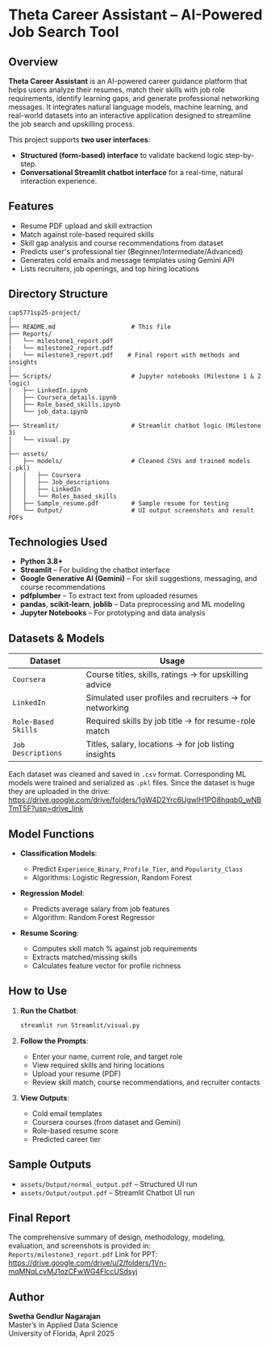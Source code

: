 
# Theta Career Assistant – AI-Powered Job Search Tool

## Overview

**Theta Career Assistant** is an AI-powered career guidance platform that helps users analyze their resumes, match their skills with job role requirements, identify learning gaps, and generate professional networking messages. It integrates natural language models, machine learning, and real-world datasets into an interactive application designed to streamline the job search and upskilling process.

This project supports **two user interfaces**:
- **Structured (form-based) interface** to validate backend logic step-by-step.
- **Conversational Streamlit chatbot interface** for a real-time, natural interaction experience.


## Features

- Resume PDF upload and skill extraction
- Match against role-based required skills
- Skill gap analysis and course recommendations from dataset
- Predicts user's professional tier (Beginner/Intermediate/Advanced)
- Generates cold emails and message templates using Gemini API
- Lists recruiters, job openings, and top hiring locations


## Directory Structure

```
cap5771sp25-project/
│
├── README.md                     # This file
├── Reports/
│   └── milestone1_report.pdf
|   └── milestone2_report.pdf 
|   └── milestone3_report.pdf    # Final report with methods and insights
│
├── Scripts/                      # Jupyter notebooks (Milestone 1 & 2 logic)
│   ├── LinkedIn.ipynb
│   ├── Coursera_details.ipynb
│   ├── Role_based_skills.ipynb
│   └── job_data.ipynb
│
├── Streamlit/                    # Streamlit chatbot logic (Milestone 3)
│   └── visual.py
│
├── assets/
│   ├── models/                   # Cleaned CSVs and trained models (.pkl)
│   │   ├── Coursera
│   │   ├── Job_descriptions
│   │   ├── LinkedIn
│   │   └── Roles_based_skills
│   ├── Sample_resume.pdf         # Sample resume for testing
│   └── Output/                   # UI output screenshots and result PDFs
```
## Technologies Used

- **Python 3.8+**
- **Streamlit** – For building the chatbot interface
- **Google Generative AI (Gemini)** – For skill suggestions, messaging, and course recommendations
- **pdfplumber** – To extract text from uploaded resumes
- **pandas**, **scikit-learn**, **joblib** – Data preprocessing and ML modeling
- **Jupyter Notebooks** – For prototyping and data analysis


## Datasets & Models

| Dataset              | Usage                                                 |
|----------------------|-------------------------------------------------------|
| `Coursera`           | Course titles, skills, ratings → for upskilling advice |
| `LinkedIn`           | Simulated user profiles and recruiters → for networking |
| `Role-Based Skills`  | Required skills by job title → for resume-role match  |
| `Job Descriptions`   | Titles, salary, locations → for job listing insights  |

Each dataset was cleaned and saved in `.csv` format. Corresponding ML models were trained and serialized as `.pkl` files.
Since the dataset is huge they are uploaded in the drive: https://drive.google.com/drive/folders/1gW4D2Yrc6UgwIH1PO8hqqb0_wNBTmT5F?usp=drive_link 


## Model Functions

- **Classification Models**:
  - Predict `Experience_Binary`, `Profile_Tier`, and `Popularity_Class`
  - Algorithms: Logistic Regression, Random Forest

- **Regression Model**:
  - Predicts average salary from job features
  - Algorithm: Random Forest Regressor

- **Resume Scoring**:
  - Computes skill match % against job requirements
  - Extracts matched/missing skills
  - Calculates feature vector for profile richness


## How to Use

1. **Run the Chatbot**:
   ```bash
   streamlit run Streamlit/visual.py
   ```

2. **Follow the Prompts**:
   - Enter your name, current role, and target role
   - View required skills and hiring locations
   - Upload your resume (PDF)
   - Review skill match, course recommendations, and recruiter contacts

3. **View Outputs**:
   - Cold email templates
   - Coursera courses (from dataset and Gemini)
   - Role-based resume score
   - Predicted career tier


## Sample Outputs

- `assets/Output/normal_output.pdf` – Structured UI run
- `assets/Output/output.pdf` – Streamlit Chatbot UI run


## Final Report

The comprehensive summary of design, methodology, modeling, evaluation, and screenshots is provided in:  
`Reports/milestone3_report.pdf`
Link for PPT: https://drive.google.com/drive/u/2/folders/1Vn-mqMNqLcvMJ1ozCFwWG4FlccUSdsyj 


## Author

**Swetha Gendlur Nagarajan**  
Master’s in Applied Data Science  
University of Florida, April 2025

